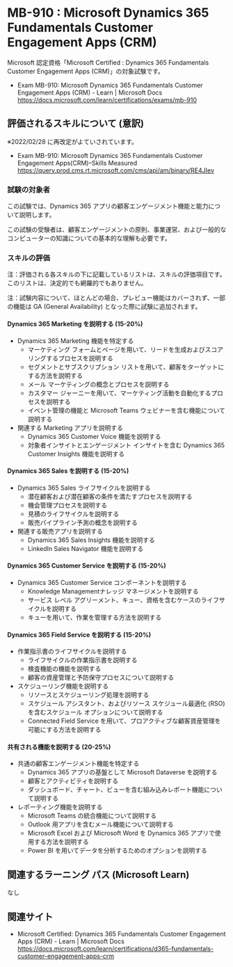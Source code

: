 # MB-910 : Microsoft Dynamics 365 Fundamentals Customer Engagement Apps (CRM)
Microsoft 認定資格「Microsoft Certified : Dynamics 365 Fundamentals Customer Engagement Apps (CRM)」の対象試験です。

- Exam MB-910: Microsoft Dynamics 365 Fundamentals Customer Engagement Apps (CRM) - Learn | Microsoft Docs  
https://docs.microsoft.com/learn/certifications/exams/mb-910

## 評価されるスキルについて (意訳)
※2022/02/28 に再改定がよていされています。
- Exam MB-910: Microsoft Dynamics 365 Fundamentals Customer Engagement Apps(CRM)–Skills Measured  
https://query.prod.cms.rt.microsoft.com/cms/api/am/binary/RE4JIev

### 試験の対象者
この試験では、Dynamics 365 アプリの顧客エンゲージメント機能と能力について説明します。

この試験の受験者は、顧客エンゲージメントの原則、事業運営、および一般的なコンピューターの知識についての基本的な理解も必要です。

### スキルの評価
注：評価される各スキルの下に記載しているリストは、スキルの評価項目です。このリストは、決定的でも網羅的でもありません。

注：試験内容について、ほとんどの場合、プレビュー機能はカバーされず、一部の機能は GA (General Availability) となった際に試験に追加されます。

#### Dynamics 365 Marketing を説明する (15-20%)
- Dynamics 365 Marketing 機能を特定する
  - マーケティング フォームとページを用いて、リードを生成およびスコアリングするプロセスを説明する
  - セグメントとサブスクリプション リストを用いて、顧客をターゲットにする方法を説明する
  - メール マーケティングの概念とプロセスを説明する
  - カスタマー ジャーニーを用いて、マーケティング活動を自動化するプロセスを説明する
  - イベント管理の機能と Microsoft Teams ウェビナーを含む機能について説明する
- 関連する Marketing アプリを説明する
  - Dynamics 365 Customer Voice 機能を説明する
  - 対象者インサイトとエンゲージメント インサイトを含む Dynamics 365 Customer Insights 機能を説明する
#### Dynamics 365 Sales を説明する (15-20%)
- Dynamics 365 Sales ライフサイクルを説明する
  - 潜在顧客および潜在顧客の条件を満たすプロセスを説明する
  - 機会管理プロセスを説明する
  - 見積のライフサイクルを説明する
  - 販売パイプライン予測の概念を説明する
- 関連する販売アプリを説明する
  - Dynamics 365 Sales Insights 機能を説明する
  - LinkedIn Sales Navigator 機能を説明する
#### Dynamics 365 Customer Service を説明する (15-20%)
- Dynamics 365 Customer Service コンポーネントを説明する
  - Knowledge Managementナレッジ マネージメントを説明する
  - サービス レベル アグリーメント、キュー、資格を含むケースのライフサイクルを説明する
  - キューを用いて、作業を管理する方法を説明する
#### Dynamics 365 Field Service を説明する (15-20%)
- 作業指示書のライフサイクルを説明する
  - ライフサイクルの作業指示書を説明する
  - 検査機能の機能を説明する
  - 顧客の資産管理と予防保守プロセスについて説明する
- スケジューリング機能を説明する
  - リソースとスケジューリング処理を説明する
  - スケジュール アシスタント、およびリソース スケジュール最適化 (RSO) を含むスケジュール オプションについて説明する
  - Connected Field Service を用いて、プロアクティブな顧客資産管理を可能にする方法を説明する
#### 共有される機能を説明する (20-25%)
- 共通の顧客エンゲージメント機能を特定する
  - Dynamics 365 アプリの基盤として Microsoft Dataverse を説明する
  - 顧客とアクティビティを説明する
  - ダッシュボード、チャート、ビューを含む組み込みレポート機能について説明する
- レポーティング機能を説明する
  - Microsoft Teams の統合機能について説明する
  - Outlook 用アプリを含むメール機能について説明する
  - Microsoft Excel および Microsoft Word を Dynamics 365 アプリで使用する方法を説明する
  - Power BI を用いてデータを分析するためのオプションを説明する

## 関連するラーニング パス (Microsoft Learn)
なし

## 関連サイト
- Microsoft Certified: Dynamics 365 Fundamentals Customer Engagement Apps (CRM) - Learn | Microsoft Docs  
https://docs.microsoft.com/learn/certifications/d365-fundamentals-customer-engagement-apps-crm
